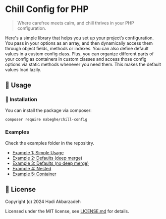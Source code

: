 # Chill Config for PHP

> Where carefree meets calm, and chill thrives in your PHP configuration.

Here's a simple library that helps you set up your project’s configuration.
You pass in your options as an array, and then dynamically access them through object fields, methods or indexes.
You can also define default values in a custom config class.
Plus, you can organize different parts of your config as containers in custom classes and access those config options via static methods whenever you need them.
This makes the default values load lazily.

## 🫡 Usage

### 🚀 Installation

You can install the package via composer:

```bash
composer require nabeghe/chill-config
```

### Examples

Check the examples folder in the repositiry.

- [Example 1: Simple Usage](examples/1-simple-usage.php)
- [Example 2: Defaults (deep merge)](examples/2-defaults-deep-merge.php)
- [Example 3: Defaults (no deep merge)](examples/3-defaults-no-deep-merge.php)
- [Example 4: Nested](examples/4-nested.php)
- [Example 5: Container](examples/5-container.php)

## 📖 License

Copyright (c) 2024 Hadi Akbarzadeh

Licensed under the MIT license, see [LICENSE.md](LICENSE.md) for details.